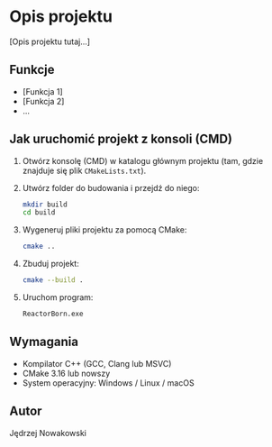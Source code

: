 # Opis projektu

[Opis projektu tutaj...]

## Funkcje

- [Funkcja 1]
- [Funkcja 2]
- ...

## Jak uruchomić projekt z konsoli (CMD)

1. Otwórz konsolę (CMD) w katalogu głównym projektu (tam, gdzie znajduje się plik `CMakeLists.txt`).

2. Utwórz folder do budowania i przejdź do niego:

   ```bash
   mkdir build
   cd build
   ```

3. Wygeneruj pliki projektu za pomocą CMake:

   ```bash
   cmake ..
   ```

4. Zbuduj projekt:

   ```bash
   cmake --build .
   ```

5. Uruchom program:

   ```bash
   ReactorBorn.exe
   ```

## Wymagania

- Kompilator C++ (GCC, Clang lub MSVC)
- CMake 3.16 lub nowszy
- System operacyjny: Windows / Linux / macOS

## Autor

Jędrzej Nowakowski
